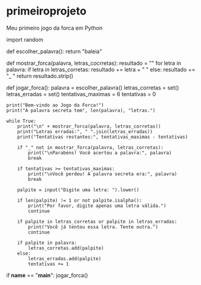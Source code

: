 # primeiroprojeto
Meu primeiro jogo da forca em Python


import random

def escolher_palavra():
    return "baleia"

def mostrar_forca(palavra, letras_cocrretas):
    resultado = ""
    for letra in palavra:
        if letra in letras_corretas:
            resultado += letra + " "
        else:
            resultado += "_ "
    return resultado.strip()

def jogar_forca():
    palavra = escolher_palavra()
    letras_corretas = set()
    letras_erradas = set()
    tentativas_maximas = 6
    tentativas = 0

    print("Bem-vindo ao Jogo da Forca!")
    print("A palavra secreta tem", len(palavra), "letras.")

    while True:
        print("\n" + mostrar_forca(palavra, letras_corretas))
        print("Letras erradas:", " ".join(letras_erradas))
        print("Tentativas restantes:", tentativas_maximas - tentativas)

        if "_" not in mostrar_forca(palavra, letras_corretas):
            print("\nParabéns! Você acertou a palavra:", palavra)
            break

        if tentativas >= tentativas_maximas:
            print("\nVocê perdeu! A palavra secreta era:", palavra)
            break

        palpite = input("Digite uma letra: ").lower()

        if len(palpite) != 1 or not palpite.isalpha():
            print("Por favor, digite apenas uma letra válida.")
            continue

        if palpite in letras_corretas or palpite in letras_erradas:
            print("Você já tentou essa letra. Tente outra.")
            continue

        if palpite in palavra:
            letras_corretas.add(palpite)
        else:
            letras_erradas.add(palpite)
            tentativas += 1

if __name__ == "__main__":
    jogar_forca()
